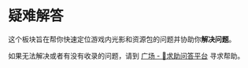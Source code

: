 # 疑难解答

这个板块旨在帮你快速定位游戏内光影和资源包的问题并协助你**解决问题**。

如果无法解决或者有没有收录的问题，请到 [广场 - 🌹求助问答平台](https://pd.qq.com/s/ly2623ty) 寻求帮助。

<seealso style="cards">
    <category ref="related">
        <a href="PopOfScience.md" summary="这个板块包含主要的科普内容。"/>
        <a href="Correction.md" summary="这个板块总结了一些玩家中有歧义的图形学观点。"/>
        <a href="QAs.md" summary="这个板块总结了社区中经常有人提起的概念性问题。"/>
    </category>
</seealso>
